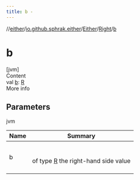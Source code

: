 ```yaml
---
title: b -
---
```

//[either](../../../index.md)/[io.github.sphrak.either](../../index.md)/[Either](../index.md)/[Right](index.md)/[b](b.md)



# b  
[jvm]  
Content  
val [b](b.md): [R](index.md)  
More info  


## Parameters  
  
jvm  
  
|  Name|  Summary| 
|---|---|
| <a name="io.github.sphrak.either/Either.Right/b/#/PointingToDeclaration/"></a>b| <a name="io.github.sphrak.either/Either.Right/b/#/PointingToDeclaration/"></a><br><br>of type [R](index.md) the right-hand side value<br><br>
  
  



